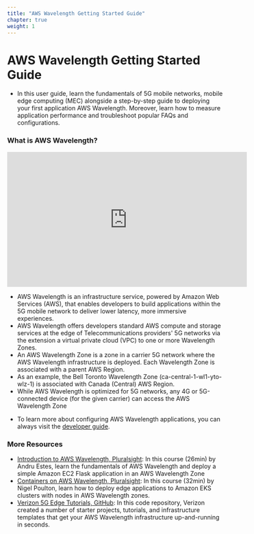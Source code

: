 ```yaml
---
title: "AWS Wavelength Getting Started Guide"
chapter: true
weight: 1
---
```


# AWS Wavelength Getting Started Guide

* In this user guide, learn the fundamentals of 5G mobile networks, mobile edge computing (MEC) alongside a step-by-step guide to deploying your first application AWS Wavelength. Moreover, learn how to measure application performance and troubleshoot popular FAQs and configurations.

### What is AWS Wavelength?
<div>
<iframe width="560" height="315" src="https://www.youtube.com/embed/EhMqwPqPzcY" title="Introduction to AWS Wavelength" frameborder="0" allow="accelerometer; autoplay; clipboard-write; encrypted-media; gyroscope; picture-in-picture; web-share" allowfullscreen></iframe>
</div>

- AWS Wavelength is an infrastructure service, powered by Amazon Web Services (AWS), that enables developers to build applications within the 5G mobile network to deliver lower latency, more immersive experiences. 
- AWS Wavelength offers developers standard AWS compute and storage services at the edge of Telecommunications providers' 5G networks via the extension a virtual private cloud (VPC) to one or more Wavelength Zones. 
- An AWS Wavelength Zone is a zone in a carrier 5G network where the AWS Wavelength infrastructure is deployed. Each Wavelength Zone is associated with a parent AWS Region. 
- As an example, the Bell Toronto Wavelength Zone (ca-central-1-wl1-yto-wlz-1) is associated with Canada (Central) AWS Region.
- While AWS Wavelength is optimized for 5G networks, any 4G or 5G-connected device (for the given carrier) can access the AWS Wavelength Zone

* To learn more about configuring AWS Wavelength applications, you can always visit the [developer guide](https://docs.aws.amazon.com/pdfs/wavelength/latest/developerguide/aws-wavelength-developer-guide.pdf). 

### More Resources
- [Introduction to AWS Wavelength, Pluralsight](https://www.pluralsight.com/courses/aws-wavelength-introduction): In this course (26min) by Andru Estes, learn the fundamentals of AWS Wavelength and deploy a simple Amazon EC2 Flask application in an AWS Wavelength Zone
- [Containers on AWS Wavelength, Pluralsight](https://www.pluralsight.com/courses/containers-aws-wavelength): In this course (32min) by Nigel Poulton, learn how to deploy edge applications to Amazon EKS clusters with nodes in AWS Wavelength zones.
- [Verizon 5G Edge Tutorials, GitHub](https://github.com/Verizon/5GEdgeTutorials/): In this code repository, Verizon created a number of starter projects, tutorials, and infrastructure templates that get your AWS Wavelength infrastructure up-and-running in seconds.